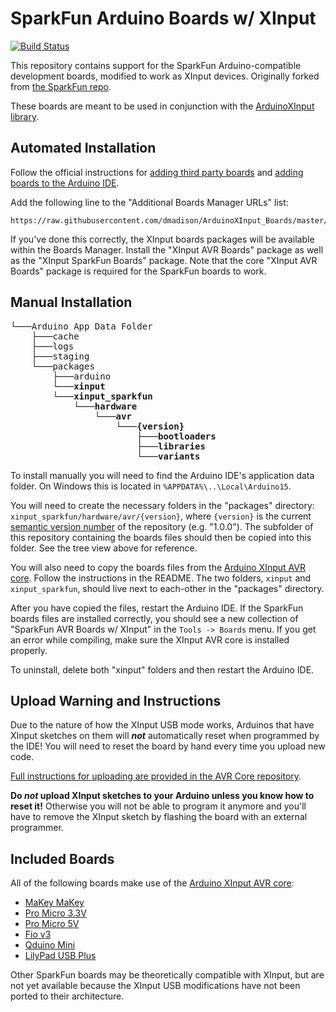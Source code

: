# SparkFun Arduino Boards w/ XInput
[![Build Status](https://github.com/dmadison/ArduinoXInput_Sparkfun/workflows/build/badge.svg?branch=master)](https://github.com/dmadison/ArduinoXInput_Sparkfun/actions?query=workflow%3Abuild)

This repository contains support for the SparkFun Arduino-compatible development boards, modified to work as XInput devices. Originally forked from [the SparkFun repo](https://github.com/sparkfun/Arduino_Boards).

These boards are meant to be used in conjunction with the [ArduinoXInput library](https://github.com/dmadison/ArduinoXInput).

## Automated Installation

Follow the official instructions for [adding third party boards](https://support.arduino.cc/hc/en-us/articles/360016466340-Add-or-remove-third-party-boards-in-Boards-Manager) and [adding boards to the Arduino IDE](https://support.arduino.cc/hc/en-us/articles/360016119519-Add-boards-to-Arduino-IDE).

Add the following line to the "Additional Boards Manager URLs" list:
```
https://raw.githubusercontent.com/dmadison/ArduinoXInput_Boards/master/package_dmadison_xinput_index.json
```

If you've done this correctly, the XInput boards packages will be available within the Boards Manager. Install the "XInput AVR Boards" package as well as the "XInput SparkFun Boards" package. Note that the core "XInput AVR Boards" package is required for the SparkFun boards to work.

## Manual Installation
<pre>
└───Arduino App Data Folder
    ├───cache
    ├───logs
    ├───staging
    └───packages
        ├───arduino
        └───<b>xinput</b>
        └───<b>xinput_sparkfun
            └───hardware
                └───avr
                    └───{version}
                        ├───bootloaders
                        ├───libraries
                        └───variants</b>
</pre>

To install manually you will need to find the Arduino IDE's application data folder. On Windows this is located in `%APPDATA%\..\Local\Arduino15`.

You will need to create the necessary folders in the "packages" directory: `xinput_sparkfun/hardware/avr/{version}`, where `{version}` is the current [semantic version number](https://en.wikipedia.org/wiki/Software_versioning) of the repository (e.g. "1.0.0"). The subfolder of this repository containing the boards files should then be copied into this folder. See the tree view above for reference.

You will also need to copy the boards files from the [Arduino XInput AVR core](https://github.com/dmadison/ArduinoXInput_AVR). Follow the instructions in the README. The two folders, `xinput` and `xinput_sparkfun`, should live next to each-other in the "packages" directory.

After you have copied the files, restart the Arduino IDE. If the SparkFun boards files are installed correctly, you should see a new collection of "SparkFun AVR Boards w/ XInput" in the `Tools -> Boards` menu. If you get an error while compiling, make sure the XInput AVR core is installed properly.

To uninstall, delete both "xinput" folders and then restart the Arduino IDE.

## Upload Warning and Instructions

Due to the nature of how the XInput USB mode works, Arduinos that have XInput sketches on them will ***not*** automatically reset when programmed by the IDE! You will need to reset the board by hand every time you upload new code.

[Full instructions for uploading are provided in the AVR Core repository](https://github.com/dmadison/ArduinoXInput_AVR/#upload-warning-and-instructions).

**Do *not* upload XInput sketches to your Arduino unless you know how to reset it!** Otherwise you will not be able to program it anymore and you'll have to remove the XInput sketch by flashing the board with an external programmer.

## Included Boards

All of the following boards make use of the [Arduino XInput AVR core](https://github.com/dmadison/ArduinoXInput_AVR):

* [MaKey MaKey](https://www.sparkfun.com/products/11511)
* [Pro Micro 3.3V](https://www.sparkfun.com/products/10999)
* [Pro Micro 5V](https://www.sparkfun.com/products/11098)
* [Fio v3](https://www.sparkfun.com/products/11520)
* [Qduino Mini](https://www.sparkfun.com/products/13614)
* [LilyPad USB Plus](https://www.sparkfun.com/products/14346)

Other SparkFun boards may be theoretically compatible with XInput, but are not yet available because the XInput USB modifications have not been ported to their architecture.
